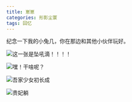 ```yaml
---
title: 崽崽
categories: 形影尘寰
tags: 回忆
---
```


纪念一下我的小兔几，你在那边和其他小伙伴玩好。


![这一张是坠吼滴！！！！](http://picbed.yoyolikescici.cn/uPic/IMG_6200.jpeg)

![嘿！干啥呢？](http://picbed.yoyolikescici.cn/uPic/IMG_7404.jpeg)

![吾家少女初长成](http://picbed.yoyolikescici.cn/uPic/IMG_3549.jpeg)

![贵妃躺](http://picbed.yoyolikescici.cn/uPic/IMG_20180430_172558.jpeg)